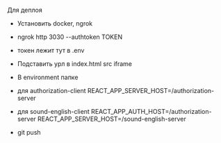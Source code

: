 Для деплоя

- Установить docker, ngrok
- ngrok http 3030 --authtoken TOKEN
- токен лежит тут в .env
- Подставить урл в index.html src iframe
- В environment папке

- для authorization-сlient
  REACT_APP_SERVER_HOST=<url>/authorization-server

- для sound-english-client
  REACT_APP_AUTH_HOST=<url>/authorization-server
  REACT_APP_SERVER_HOST=<url>/sound-english-server

- git push
